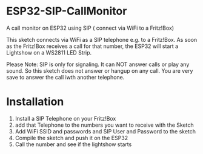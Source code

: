 # ESP32-SIP-CallMonitor
A call monitor on ESP32 using SIP ( connect via WiFi to a Fritz!Box)

This sketch connects via WiFi as a SIP telephone e.g. to a Fritz!Box. As soon as the Fritz!Box receives a call for that number, the ESP32 will start a Lightshow on a WS2811 LED Strip.

Please Note: SIP is only for signaling. It can NOT answer calls or play any sound. So this sketch does not answer or hangup on any call. You are very save to answer the call iwth another telephone.

# Installation
1. Install a SIP Telephone on your Fritz!Box
2. add that Telephone to the numbers you want to receive with the Sketch
3. Add WiFi SSID and passwords and SIP User and Password to the sketch
4. Compile the sketch and push it on the ESP32
5. Call the number and see if the lightshow starts 
